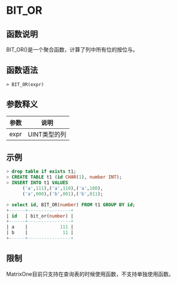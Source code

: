 # **BIT_OR**

## **函数说明**

BIT_OR()是一个聚合函数，计算了列中所有位的按位与。

## **函数语法**

```
> BIT_OR(expr)
```
## **参数释义**
|  参数   | 说明 |
|  ----  | ----  |
| expr  | UINT类型的列|


## **示例**

```sql
> drop table if exists t1;
> CREATE TABLE t1 (id CHAR(1), number INT);
> INSERT INTO t1 VALUES
      ('a',111),('a',110),('a',100),
      ('a',000),('b',001),('b',011);

> select id, BIT_OR(number) FROM t1 GROUP BY id;
+------+----------------+
| id   | bit_or(number) |
+------+----------------+
| a    |            111 |
| b    |             11 |
+------+----------------+
```

## **限制**
MatrixOne目前只支持在查询表的时候使用函数，不支持单独使用函数。
